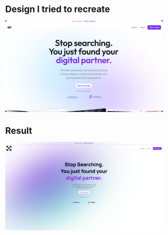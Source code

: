 # Design I tried to recreate
![alt text](https://github.com/hozakowskimilosz/LandingPageDesign/blob/master/design/design.jpg)

# Result
![alt text](https://github.com/hozakowskimilosz/LandingPageDesign/blob/master/design/result.png)
